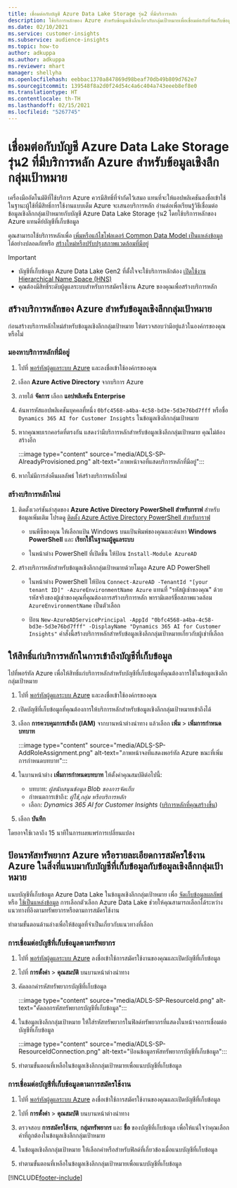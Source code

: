 ```yaml
---
title: เชื่อมต่อกับบัญชี Azure Data Lake Storage รุ่น2 ที่มีบริการหลัก
description: ใช้บริการหลักของ Azure สำหรับข้อมูลเชิงลึกเกี่ยวกับกลุ่มเป้าหมายเพื่อเชื่อมต่อกับที่จัดเก็บข้อมูลดิบของคุณเอง เมื่อแนบกับข้อมูลเชิงลึกเกี่ยวกับกลุ่มเป้าหมาย
ms.date: 02/10/2021
ms.service: customer-insights
ms.subservice: audience-insights
ms.topic: how-to
author: adkuppa
ms.author: adkuppa
ms.reviewer: mhart
manager: shellyha
ms.openlocfilehash: eebbac1370a847869d98beaf70db49b809d762e7
ms.sourcegitcommit: 139548f8a2d0f24d54c4a6c404a743eeeb8ef8e0
ms.translationtype: HT
ms.contentlocale: th-TH
ms.lasthandoff: 02/15/2021
ms.locfileid: "5267745"
---
```

# <a name="connect-to-an-azure-data-lake-storage-gen2-account-with-an-azure-service-principal-for-audience-insights"></a>เชื่อมต่อกับบัญชี Azure Data Lake Storage รุ่น2 ที่มีบริการหลัก Azure สำหรับข้อมูลเชิงลึกกลุ่มเป้าหมาย

เครื่องมืออัตโนมัติที่ใช้บริการ Azure ควรมีสิทธิ์ที่จำกัดไว้เสมอ แทนที่จะให้แอปพลิเคชันลงชื่อเข้าใช้ในฐานะผู้ใช้ที่มีสิทธิ์การใช้งานแบบเต็ม Azure จะเสนอบริการหลัก อ่านต่อเพื่อเรียนรู้วิธีเชื่อมต่อข้อมูลเชิงลึกกลุ่มเป้าหมายกับบัญชี Azure Data Lake Storage รุ่น2 โดยใช้บริการหลักของ Azure แทนคีย์บัญชีที่เก็บข้อมูล 

คุณสามารถใช้บริการหลักเพื่อ [เพิ่มหรือแก้ไขโฟลเดอร์ Common Data Model เป็นแหล่งข้อมูล](connect-common-data-model.md) ได้อย่างปลอดภัยหรือ [สร้างใหม่หรือปรับปรุงสภาพแวดล้อมที่มีอยู่](manage-environments.md#create-an-environment-in-an-existing-organization)

> [!IMPORTANT]
> - บัญชีที่เก็บข้อมูล Azure Data Lake Gen2 ที่ตั้งใจจะใช้บริการหลักต้อง [เปิดใช้งาน Hierarchical Name Space (HNS)](https://docs.microsoft.com/azure/storage/blobs/data-lake-storage-namespace)
> - คุณต้องมีสิทธิ์ระดับผู้ดูแลระบบสำหรับการสมัครใช้งาน Azure ของคุณเพื่อสร้างบริการหลัก

## <a name="create-azure-service-principal-for-audience-insights"></a>สร้างบริการหลักของ Azure สำหรับข้อมูลเชิงลึกกลุ่มเป้าหมาย

ก่อนสร้างบริการหลักใหม่สำหรับข้อมูลเชิงลึกกลุ่มเป้าหมาย ให้ตรวจสอบว่ามีอยู่แล้วในองค์กรของคุณหรือไม่

### <a name="look-for-an-existing-service-principal"></a>มองหาบริการหลักที่มีอยู่

1. ไปที่ [พอร์ทัลผู้ดูแลระบบ Azure](https://portal.azure.com) และลงชื่อเข้าใช้องค์กรของคุณ

2. เลือก **Azure Active Directory** จากบริการ Azure

3. ภายใต้ **จัดการ** เลือก **แอปพลิเคชัน Enterprise**

4. ค้นหารหัสแอปพลิเคชันบุคคลที่หนึ่ง `0bfc4568-a4ba-4c58-bd3e-5d3e76bd7fff` หรือชื่อ `Dynamics 365 AI for Customer Insights` ในข้อมูลเชิงลึกกลุ่มเป้าหมาย

5. หากคุณพบเรกคอร์ดที่ตรงกัน แสดงว่ามีบริการหลักสำหรับข้อมูลเชิงลึกกลุ่มเป้าหมาย คุณไม่ต้องสร้างอีก
   
   :::image type="content" source="media/ADLS-SP-AlreadyProvisioned.png" alt-text="ภาพหน้าจอที่แสดบริการหลักที่มีอยู่":::
   
6. หากไม่มีการส่งคืนผลลัพธ์ ให้สร้างบริการหลักใหม่

### <a name="create-a-new-service-principal"></a>สร้างบริการหลักใหม่

1. ติดตั้งเวอร์ชันล่าสุดของ **Azure Active Directory PowerShell สำหรับกราฟ** สำหรับข้อมูลเพิ่มเติม โปรดดู [ติดตั้ง Azure Active Directory PowerShell สำหรับกราฟ](https://docs.microsoft.com/powershell/azure/active-directory/install-adv2)
   - บนพีซีของคุณ ให้เลือกแป้น Windows บนแป้นพิมพ์ของคุณและค้นหา **Windows PowerShell** และ **เรียกใช้ในฐานะผู้ดูแลระบบ**
   
   - ในหน้าต่าง PowerShell ที่เปิดขึ้น ให้ป้อน `Install-Module AzureAD`

2. สร้างบริการหลักสำหรับข้อมูลเชิงลึกกลุ่มเป้าหมายด้วยโมดูล Azure AD PowerShell
   - ในหน้าต่าง PowerShell ให้ป้อน `Connect-AzureAD -TenantId "[your tenant ID]" -AzureEnvironmentName Azure` แทนที่ "รหัสผู้เช่าของคุณ" ด้วยรหัสจริงของผู้เช่าของคุณที่คุณต้องการสร้างบริการหลัก พารามิเตอร์ชื่อสภาพแวดล้อม `AzureEnvironmentName` เป็นตัวเลือก
  
   - ป้อน `New-AzureADServicePrincipal -AppId "0bfc4568-a4ba-4c58-bd3e-5d3e76bd7fff" -DisplayName "Dynamics 365 AI for Customer Insights"` คำสั่งนี้สร้างบริการหลักสำหรับข้อมูลเชิงลึกกลุ่มเป้าหมายเกี่ยวกับผู้เช่าที่เลือก  

## <a name="grant-permissions-to-the-service-principal-to-access-the-storage-account"></a>ให้สิทธิ์แก่บริการหลักในการเข้าถึงบัญชีที่เก็บข้อมูล

ไปที่พอร์ทัล Azure เพื่อให้สิทธิ์แก่บริการหลักสำหรับบัญชีที่เก็บข้อมูลที่คุณต้องการใช้ในข้อมูลเชิงลึกกลุ่มเป้าหมาย

1. ไปที่ [พอร์ทัลผู้ดูแลระบบ Azure](https://portal.azure.com) และลงชื่อเข้าใช้องค์กรของคุณ

1. เปิดบัญชีที่เก็บข้อมูลที่คุณต้องการให้บริการหลักสำหรับข้อมูลเชิงลึกกลุ่มเป้าหมายเข้าถึงได้

1. เลือก **การควบคุมการเข้าถึง (IAM)** จากบานหน้าต่างนำทาง แล้วเลือก **เพิ่ม** > **เพิ่มการกำหนดบทบาท**
   
   :::image type="content" source="media/ADLS-SP-AddRoleAssignment.png" alt-text="ภาพหน้าจอที่แสดงพอร์ทัล Azure ขณะที่เพิ่มการกำหนดบทบาท":::
   
1. ในบานหน้าต่าง **เพิ่มการกำหนดบทบาท** ให้ตั้งค่าคุณสมบัติต่อไปนี้:
   - บทบาท: *ผู้สนับสนุนข้อมูล Blob ของการจัดเก็บ*
   - กำหนดการเข้าถึง: *ผู้ใช้,กลุ่ม หรือบริการหลัก*
   - เลือก: *Dynamics 365 AI for Customer Insights* ([บริการหลักที่คุณสร้างขึ้น](#create-a-new-service-principal))

1.  เลือก **บันทึก**

โดยอาจใช้เวลาถึง 15 นาทีในการเผยแพร่การเปลี่ยนแปลง

## <a name="enter-the-azure-resource-id-or-the-azure-subscription-details-in-the-storage-account-attachment-to-audience-insights"></a>ป้อนรหัสทรัพยากร Azure หรือรายละเอียดการสมัครใช้งาน Azure ในสิ่งที่แนบมากับบัญชีที่เก็บข้อมูลกับข้อมูลเชิงลึกกลุ่มเป้าหมาย

แนบบัญชีที่เก็บข้อมูล Azure Data Lake ในข้อมูลเชิงลึกกลุ่มเป้าหมาย เพื่อ [จัดเก็บข้อมูลผลลัพธ์](manage-environments.md) หรือ [ใช้เป็นแหล่งข้อมูล](connect-common-data-service-lake.md) การเลือกตัวเลือก Azure Data Lake ช่วยให้คุณสามารถเลือกได้ระหว่างแนวทางที่อิงตามทรัพยากรหรือตามการสมัครใช้งาน

ทำตามขั้นตอนด้านล่างเพื่อให้ข้อมูลที่จำเป็นเกี่ยวกับแนวทางที่เลือก

### <a name="resource-based-storage-account-connection"></a>การเชื่อมต่อบัญชีที่เก็บข้อมูลตามทรัพยากร

1. ไปที่ [พอร์ทัลผู้ดูแลระบบ Azure](https://portal.azure.com) ลงชื่อเข้าใช้การสมัครใช้งานของคุณและเปิดบัญชีที่เก็บข้อมูล

1. ไปที่ **การตั้งค่า** > **คุณสมบัติ** บนบานหน้าต่างนำทาง

1. คัดลอกค่ารหัสทรัพยากรบัญชีที่เก็บข้อมูล

   :::image type="content" source="media/ADLS-SP-ResourceId.png" alt-text="คัดลอกรหัสทรัพยากรบัญชีที่เก็บข้อมูล":::

1. ในข้อมูลเชิงลึกกลุ่มเป้าหมาย ให้ใส่รหัสทรัพยากรในฟิลด์ทรัพยากรที่แสดงในหน้าจอการเชื่อมต่อบัญชีที่เก็บข้อมูล

   :::image type="content" source="media/ADLS-SP-ResourceIdConnection.png" alt-text="ป้อนข้อมูลรหัสทรัพยากรบัญชีที่เก็บข้อมูล":::   
   
1. ทำตามขั้นตอนที่เหลือในข้อมูลเชิงลึกกลุ่มเป้าหมายเพื่อแนบบัญชีที่เก็บข้อมูล

### <a name="subscription-based-storage-account-connection"></a>การเชื่อมต่อบัญชีที่เก็บข้อมูลตามการสมัครใช้งาน

1. ไปที่ [พอร์ทัลผู้ดูแลระบบ Azure](https://portal.azure.com) ลงชื่อเข้าใช้การสมัครใช้งานของคุณและเปิดบัญชีที่เก็บข้อมูล

1. ไปที่ **การตั้งค่า** > **คุณสมบัติ** บนบานหน้าต่างนำทาง

1. ตรวจสอบ **การสมัครใช้งาน**, **กลุ่มทรัพยากร** และ **ชื่อ** ของบัญชีที่เก็บข้อมูล เพื่อให้แน่ใจว่าคุณเลือกค่าที่ถูกต้องในข้อมูลเชิงลึกกลุ่มเป้าหมาย

1. ในข้อมูลเชิงลึกกลุ่มเป้าหมาย ให้เลือกค่าหรือสำหรับฟิลด์ที่เกี่ยวข้องเมื่อแนบบัญชีที่เก็บข้อมูล
   
1. ทำตามขั้นตอนที่เหลือในข้อมูลเชิงลึกกลุ่มเป้าหมายเพื่อแนบบัญชีที่เก็บข้อมูล


[!INCLUDE[footer-include](../includes/footer-banner.md)]